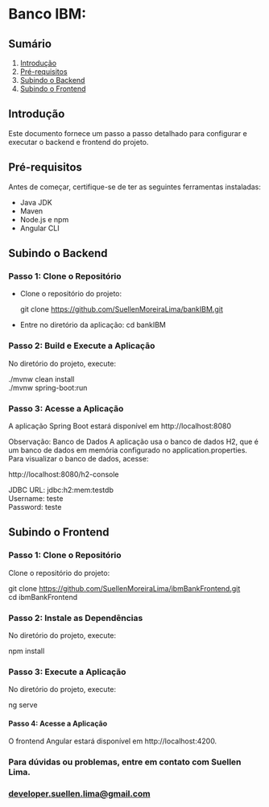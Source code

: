 # Banco IBM: 

## Sumário
1. [Introdução](#introdução)
2. [Pré-requisitos](#pré-requisitos)
3. [Subindo o Backend](#subindo-o-backend)
4. [Subindo o Frontend](#subindo-o-frontend)

## Introdução
Este documento fornece um passo a passo detalhado para configurar e executar o backend e frontend do projeto.

## Pré-requisitos
Antes de começar, certifique-se de ter as seguintes ferramentas instaladas:
- Java JDK
- Maven
- Node.js e npm
- Angular CLI

## Subindo o Backend

### Passo 1: Clone o Repositório
- Clone o repositório do projeto:
  
  git clone https://github.com/SuellenMoreiraLima/bankIBM.git
- Entre no diretório da aplicação:
 cd bankIBM

### Passo 2: Build e Execute a Aplicação
No diretório do projeto, execute:

./mvnw clean install  
./mvnw spring-boot:run

### Passo 3: Acesse a Aplicação
A aplicação Spring Boot estará disponível em http://localhost:8080 

Observação: Banco de Dados
A aplicação usa o banco de dados H2, que é um banco de dados em memória configurado no application.properties. Para visualizar o banco de dados, acesse:

http://localhost:8080/h2-console

JDBC URL: jdbc:h2:mem:testdb  
Username: teste  
Password: teste  

## Subindo o Frontend

### Passo 1: Clone o Repositório
Clone o repositório do projeto:

git clone https://github.com/SuellenMoreiraLima/ibmBankFrontend.git  
cd ibmBankFrontend  

### Passo 2: Instale as Dependências
No diretório do projeto, execute:

npm install

### Passo 3: Execute a Aplicação
No diretório do projeto, execute:

ng serve

#### Passo 4: Acesse a Aplicação

O frontend Angular estará disponível em http://localhost:4200.

### Para dúvidas ou problemas, entre em contato com Suellen Lima.
### developer.suellen.lima@gmail.com
